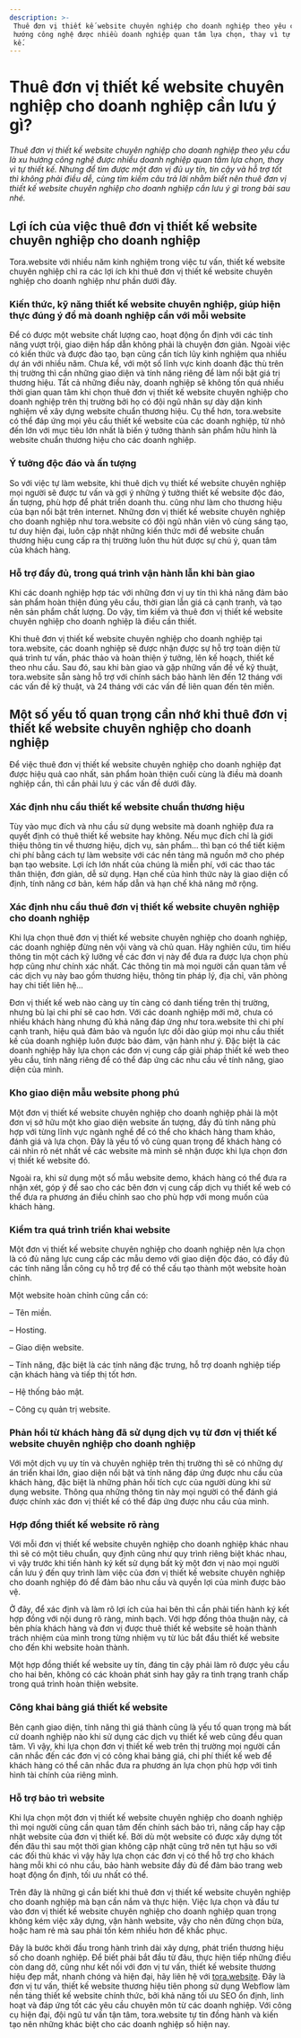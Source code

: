 ```yaml
---
description: >-
 Thuê đơn vị thiết kế website chuyên nghiệp cho doanh nghiệp theo yêu cầu là xu
 hướng công nghệ được nhiều doanh nghiệp quan tâm lựa chọn, thay vì tự thiết
 kế.
---
```


# Thuê đơn vị thiết kế website chuyên nghiệp cho doanh nghiệp cần lưu ý gì?

_Thuê đơn vị thiết kế website chuyên nghiệp cho doanh nghiệp theo yêu cầu là xu hướng công nghệ được nhiều doanh nghiệp quan tâm lựa chọn, thay vì tự thiết kế. Nhưng để tìm được một đơn vị đủ uy tín, tin cậy và hỗ trợ tốt thì không phải điều dễ, cùng tìm kiếm câu trả lời nhằm biết nên thuê đơn vị thiết kế website chuyên nghiệp cho doanh nghiệp cần lưu ý gì trong bài sau nhé._

## Lợi ích của việc thuê đơn vị thiết kế website chuyên nghiệp cho doanh nghiệp <a href="#_heading-h.spzv2q93vrbo" id="_heading-h.spzv2q93vrbo"></a>

Tora.website với nhiều năm kinh nghiệm trong việc tư vấn, thiết kế website chuyên nghiệp chỉ ra các lợi ích khi thuê đơn vị thiết kế website chuyên nghiệp cho doanh nghiệp như phần dưới đây.

### Kiến thức, kỹ năng thiết kế website chuyên nghiệp, giúp hiện thực đúng ý đồ mà doanh nghiệp cần với mỗi website <a href="#_heading-h.vs3ewhsmwdhl" id="_heading-h.vs3ewhsmwdhl"></a>

Để có được một website chất lượng cao, hoạt động ổn định với các tính năng vượt trội, giao diện hấp dẫn không phải là chuyện đơn giản. Ngoài việc có kiến thức và được đào tạo, bạn cũng cần tích lũy kinh nghiệm qua nhiều dự án với nhiều năm. Chưa kể, với một số lĩnh vực kinh doanh đặc thù trên thị trường thì cần những giao diện và tính năng riêng để làm nổi bật giá trị thương hiệu. Tất cả những điều này, doanh nghiệp sẽ không tốn quá nhiều thời gian quan tâm khi chọn thuê đơn vị thiết kế website chuyên nghiệp cho doanh nghiệp trên thị trường bởi họ có đội ngũ nhân sự dày dặn kinh nghiệm về xây dựng website chuẩn thương hiệu. Cụ thể hơn, tora.website có thể đáp ứng mọi yêu cầu thiết kế website của các doanh nghiệp, từ nhỏ đến lớn với mục tiêu lớn nhất là biến ý tưởng thành sản phẩm hữu hình là website chuẩn thương hiệu cho các doanh nghiệp.

### Ý tưởng độc đáo và ấn tượng <a href="#_heading-h.pymfkj1wx691" id="_heading-h.pymfkj1wx691"></a>

So với việc tự làm website, khi thuê dịch vụ thiết kế website chuyên nghiệp mọi người sẽ được tư vấn và gợi ý những ý tưởng thiết kế website độc đáo, ấn tượng, phù hợp để phát triển doanh thu. cũng như làm cho thương hiệu của bạn nổi bật trên internet. Những đơn vị thiết kế website chuyên nghiệp cho doanh nghiệp như tora.website có đội ngũ nhân viên vô cùng sáng tạo, tư duy hiện đại, luôn cập nhật những kiến thức mới để website chuẩn thương hiệu cung cấp ra thị trường luôn thu hút được sự chú ý, quan tâm của khách hàng.

### Hỗ trợ đầy đủ, trong quá trình vận hành lẫn khi bàn giao <a href="#_heading-h.6r4f3t79utxm" id="_heading-h.6r4f3t79utxm"></a>

Khi các doanh nghiệp hợp tác với những đơn vị uy tín thì khả năng đảm bảo sản phẩm hoàn thiện đúng yêu cầu, thời gian lẫn giá cả cạnh tranh, và tạo nên sản phẩm chất lượng. Do vậy, tìm kiếm và thuê đơn vị thiết kế website chuyên nghiệp cho doanh nghiệp là điều cần thiết.

Khi thuê đơn vị thiết kế website chuyên nghiệp cho doanh nghiệp tại tora.website, các doanh nghiệp sẽ được nhận được sự hỗ trợ toàn diện từ quá trình tư vấn, phác thảo và hoàn thiện ý tưởng, lên kế hoạch, thiết kế theo nhu cầu. Sau đó, sau khi bàn giao và gặp những vấn đề về kỹ thuật, tora.website sẵn sàng hỗ trợ với chính sách bảo hành lên đến 12 tháng với các vấn đề kỹ thuật, và 24 tháng với các vấn đề liên quan đến tên miền.

## Một số yếu tố quan trọng cần nhớ khi thuê đơn vị thiết kế website chuyên nghiệp cho doanh nghiệp <a href="#_heading-h.gfmzdetzcmhc" id="_heading-h.gfmzdetzcmhc"></a>

Để việc thuê đơn vị thiết kế website chuyên nghiệp cho doanh nghiệp đạt được hiệu quả cao nhất, sản phẩm hoàn thiện cuối cùng là điều mà doanh nghiệp cần, thì cần phải lưu ý các vấn đề dưới đây.

### Xác định nhu cầu thiết kế website chuẩn thương hiệu <a href="#_heading-h.l9x8odfu25rg" id="_heading-h.l9x8odfu25rg"></a>

Tùy vào mục đích và nhu cầu sử dụng website mà doanh nghiệp đưa ra quyết định có thuê thiết kế website hay không. Nếu mục đích chỉ là giới thiệu thông tin về thương hiệu, dịch vụ, sản phẩm… thì bạn có thể tiết kiệm chi phí bằng cách tự làm website với các nền tảng mã nguồn mở cho phép bạn tạo website. Lợi ích lớn nhất của chúng là miễn phí, với các thao tác thân thiện, đơn giản, dễ sử dụng. Hạn chế của hình thức này là giao diện cố định, tính năng cơ bản, kém hấp dẫn và hạn chế khả năng mở rộng.

### Xác định nhu cầu thuê đơn vị thiết kế website chuyên nghiệp cho doanh nghiệp <a href="#_heading-h.vdg8l0db9vlx" id="_heading-h.vdg8l0db9vlx"></a>

Khi lựa chọn thuê đơn vị thiết kế website chuyên nghiệp cho doanh nghiệp, các doanh nghiệp đừng nên vội vàng và chủ quan. Hãy nghiên cứu, tìm hiểu thông tin một cách kỹ lưỡng về các đơn vị này để đưa ra được lựa chọn phù hợp cũng như chính xác nhất. Các thông tin mà mọi người cần quan tâm về các dịch vụ này bao gồm thương hiệu, thông tin pháp lý, địa chỉ, văn phòng hay chi tiết liên hệ…

Đơn vị thiết kế web nào càng uy tín càng có danh tiếng trên thị trường, nhưng bù lại chi phí sẽ cao hơn. Với các doanh nghiệp mới mở, chưa có nhiều khách hàng nhưng đủ khả năng đáp ứng như tora.website thì chi phí cạnh tranh, hiệu quả đảm bảo và nguồn lực dồi dào giúp mọi nhu cầu thiết kế của doanh nghiệp luôn được bảo đảm, vận hành như ý. Đặc biệt là các doanh nghiệp hãy lựa chọn các đơn vị cung cấp giải pháp thiết kế web theo yêu cầu, tính năng riêng để có thể đáp ứng các nhu cầu về tính năng, giao diện của mình.

### Kho giao diện mẫu website phong phú <a href="#_heading-h.nh7kpq8n1vhy" id="_heading-h.nh7kpq8n1vhy"></a>

Một đơn vị thiết kế website chuyên nghiệp cho doanh nghiệp phải là một đơn vị sở hữu một kho giao diện website ấn tượng, đầy đủ tính năng phù hợp với từng lĩnh vực ngành nghề để có thể cho khách hàng tham khảo, đánh giá và lựa chọn. Đây là yếu tố vô cùng quan trọng để khách hàng có cái nhìn rõ nét nhất về các website mà mình sẽ nhận được khi lựa chọn đơn vị thiết kế website đó.

Ngoài ra, khi sử dụng một số mẫu website demo, khách hàng có thể đưa ra nhận xét, góp ý để sao cho các bên đơn vị cung cấp dịch vụ thiết kế web có thể đưa ra phương án điều chỉnh sao cho phù hợp với mong muốn của khách hàng.

### Kiểm tra quá trình triển khai website <a href="#_heading-h.slfekcb0cqq" id="_heading-h.slfekcb0cqq"></a>

Một đơn vị thiết kế website chuyên nghiệp cho doanh nghiệp nên lựa chọn là có đủ năng lực cung cấp các mẫu demo với giao diện độc đáo, có đầy đủ các tính năng lẫn công cụ hỗ trợ để có thể cấu tạo thành một website hoàn chỉnh.

Một website hoàn chỉnh cũng cần có:

– Tên miền.

– Hosting.

– Giao diện website.

– Tính năng, đặc biệt là các tính năng đặc trưng, hỗ trợ doanh nghiệp tiếp cận khách hàng và tiếp thị tốt hơn.

– Hệ thống bảo mật.

– Công cụ quản trị website.

### Phản hồi từ khách hàng đã sử dụng dịch vụ từ đơn vị thiết kế website chuyên nghiệp cho doanh nghiệp <a href="#_heading-h.yzo1qj5sc42i" id="_heading-h.yzo1qj5sc42i"></a>

Với một dịch vụ uy tín và chuyên nghiệp trên thị trường thì sẽ có những dự án triển khai lớn, giao diện nổi bật và tính năng đáp ứng được nhu cầu của khách hàng, đặc biệt là những phản hồi tích cực của người dùng khi sử dụng website. Thông qua những thông tin này mọi người có thể đánh giá được chính xác đơn vị thiết kế có thể đáp ứng được nhu cầu của mình.

### Hợp đồng thiết kế website rõ ràng <a href="#_heading-h.wj5cuwgubf9i" id="_heading-h.wj5cuwgubf9i"></a>

Với mỗi đơn vị thiết kế website chuyên nghiệp cho doanh nghiệp khác nhau thì sẽ có một tiêu chuẩn, quy định cũng như quy trình riêng biệt khác nhau, vì vậy trước khi tiến hành ký kết sử dụng bất kỳ một đơn vị nào mọi người cần lưu ý đến quy trình làm việc của đơn vị thiết kế website chuyên nghiệp cho doanh nghiệp đó để đảm bảo nhu cầu và quyền lợi của mình được bảo vệ.

Ở đây, để xác định và làm rõ lợi ích của hai bên thì cần phải tiến hành ký kết hợp đồng với nội dung rõ ràng, minh bạch. Với hợp đồng thỏa thuận này, cả bên phía khách hàng và đơn vị được thuê thiết kế website sẽ hoàn thành trách nhiệm của mình trong từng nhiệm vụ từ lúc bắt đầu thiết kế website cho đến khi website hoàn thành.

Một hợp đồng thiết kế website uy tín, đáng tin cậy phải làm rõ được yêu cầu cho hai bên, không có các khoản phát sinh hay gây ra tình trạng tranh chấp trong quá trình hoàn thiện website.

### Công khai bảng giá thiết kế website <a href="#_heading-h.xttti0gaon" id="_heading-h.xttti0gaon"></a>

Bên cạnh giao diện, tính năng thì giá thành cũng là yếu tố quan trọng mà bất cứ doanh nghiệp nào khi sử dụng các dịch vụ thiết kế web cũng đều quan tâm. Vì vậy, khi lựa chọn đơn vị thiết kế web trên thị trường mọi người cần cân nhắc đến các đơn vị có công khai bảng giá, chi phí thiết kế web để khách hàng có thể cân nhắc đưa ra phương án lựa chọn phù hợp với tình hình tài chính của riêng mình.

### Hỗ trợ bảo trì website <a href="#_heading-h.3feh2fdvrys3" id="_heading-h.3feh2fdvrys3"></a>

Khi lựa chọn một đơn vị thiết kế website chuyên nghiệp cho doanh nghiệp thì mọi người cũng cần quan tâm đến chính sách bảo trì, nâng cấp hay cập nhật website của đơn vị thiết kế. Bởi dù một website có được xây dựng tốt đến đâu thì sau một thời gian không cập nhật cũng trở nên tụt hậu so với các đối thủ khác vì vậy hãy lựa chọn các đơn vị có thể hỗ trợ cho khách hàng mỗi khi có nhu cầu, bảo hành website đầy đủ để đảm bảo trang web hoạt động ổn định, tối ưu nhất có thể.

Trên đây là những gì cần biết khi thuê đơn vị thiết kế website chuyên nghiệp cho doanh nghiệp mà bạn cần nắm và thực hiện. Việc lựa chọn và đầu tư vào đơn vị thiết kế website chuyên nghiệp cho doanh nghiệp quan trọng không kém việc xây dựng, vận hành website, vậy cho nên đừng chọn bừa, hoặc ham rẻ mà sau phải tốn kém nhiều hơn để khắc phục.

Đây là bước khởi đầu trong hành trình dài xây dựng, phát triển thương hiệu số cho doanh nghiệp. Để biết phải bắt đầu từ đâu, thực hiện tiếp những điều còn dang dở, cũng như kết nối với đơn vị tư vấn, thiết kế website thương hiệu đẹp mắt, nhanh chóng và hiện đại, hãy liên hệ với [tora.website](http://www.tora.website/). Đây là đơn vị tư vấn, thiết kế website thương hiệu tiên phong sử dụng Webflow làm nền tảng thiết kế website chính thức, bởi khả năng tối ưu SEO ổn định, linh hoạt và đáp ứng tốt các yêu cầu chuyên môn từ các doanh nghiệp. Với công cụ hiện đại, đội ngũ tư vấn tận tâm, tora.website tự tin đồng hành và kiến tạo nên những khác biệt cho các doanh nghiệp số hiện nay.
